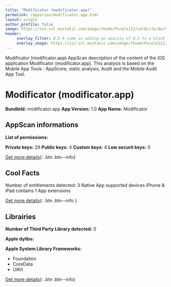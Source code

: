 ```yaml
---
title: "Modificator (modificator.app)"
permalink: /apps/ios/modificator.app.html
layout: single
author_profile: false
image: https://is1-ssl.mzstatic.com/image/thumb/Purple112/v4/8c/3a/8a/8c3a8ab5-d34f-13d5-b6b0-9a0686327238/AppIcon-1x_U007emarketing-0-7-0-85-220.png/512x512bb.jpg
header: 
     overlay_filter: 0.5 # same as adding an opacity of 0.5 to a black background
     overlay_image: https://is1-ssl.mzstatic.com/image/thumb/Purple112/v4/8c/3a/8a/8c3a8ab5-d34f-13d5-b6b0-9a0686327238/AppIcon-1x_U007emarketing-0-7-0-85-220.png/512x512bb.jpg
---
```

Modificator (modificator.app) AppScan description of the content of the iOS application Modificator (modificator.app). This analysis is based on the Mobile App Tools : AppScore, static analysis, Audit and the Mobile Audit App Tool.

# Modificator (modificator.app)

**BundleId:** modificator.app
**App Version:** 1.0
**App Name:** Modificator


## AppScan informations 

**List of permissions:** 
  
  
**Private keys:** 29
**Public keys:** 4
**Custom keys:** 4
**Low securit keys:** 0
  
[Get more details](/pricing.html){: .btn .btn--info}

## Cool Facts

Number of entitlements detected: 3
Native App
supported devices iPhone & iPad
contains 1 App extensions
  
[Get more details](/pricing.html){: .btn .btn--info }

## Librairies 
**Number of Third Party Library detected:** 0


**Apple dylibs:**


**Apple System Library Frameworks:**
- Foundation
- CoreData
- UIKit


  
[Get more details](/pricing.html){: .btn .btn--info}

